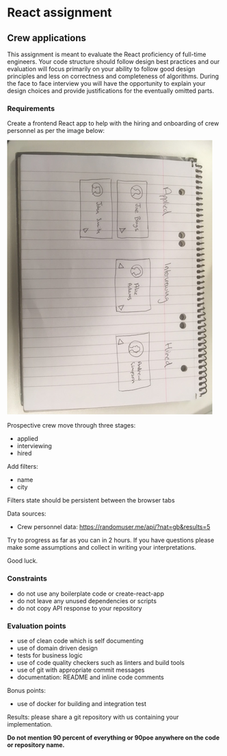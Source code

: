 # React assignment

## Crew applications

This assignment is meant to evaluate the React proficiency of full-time engineers.
Your code structure should follow design best practices and our evaluation will focus primarily on your ability to follow good design principles and less on correctness and completeness of algorithms. During the face to face interview you will have the opportunity to explain your design choices and provide justifications for the eventually omitted parts.

### Requirements

Create a frontend React app to help with the hiring and onboarding of crew personnel as per the image below:

![Sketch of crew applications app](./docs/app-sketch.jpg "Sketch of crew applications app")

Prospective crew move through three stages:

- applied
- interviewing
- hired

Add filters:
- name
- city

Filters state should be persistent between the browser tabs

Data sources:

- Crew personnel data: https://randomuser.me/api/?nat=gb&results=5

Try to progress as far as you can in 2 hours. If you have questions please make some assumptions and collect in writing your interpretations.

Good luck.

### Constraints

- do not use any boilerplate code or create-react-app
- do not leave any unused dependencies or scripts
- do not copy API response to your repository

### Evaluation points

- use of clean code which is self documenting
- use of domain driven design
- tests for business logic
- use of code quality checkers such as linters and build tools
- use of git with appropriate commit messages
- documentation: README and inline code comments

Bonus points:

- use of docker for building and integration test

Results: please share a git repository with us containing your implementation.

**Do not mention 90 percent of everything or 90poe anywhere on the code or repository name.**
